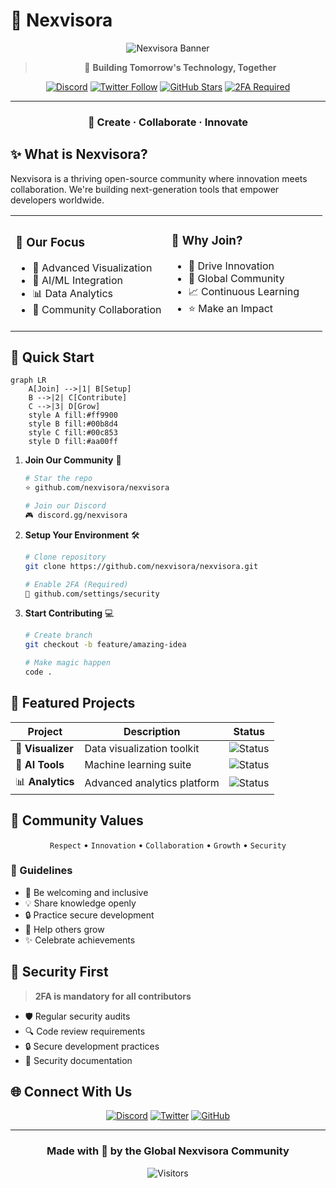 # 🌟 Nexvisora

<div align="center">
  
![Nexvisora Banner](https://via.placeholder.com/800x200/0A2647/FFFFFF?text=Welcome+to+Nexvisora)

> 🚀 **Building Tomorrow's Technology, Together**

[![Discord](https://img.shields.io/discord/1234567890?color=7289DA&label=Discord&logo=discord&logoColor=white)](https://discord.gg/zM4w9hbP)
[![Twitter Follow](https://img.shields.io/twitter/follow/nexvisora?style=social)](https://twitter.com/nexvisora)
[![GitHub Stars](https://img.shields.io/github/stars/nexvisora/nexvisora?style=social)](https://github.com/nexvisora/nexvisora)
[![2FA Required](https://img.shields.io/badge/2FA-Required-red)](https://docs.github.com/authentication/securing-your-account-with-two-factor-authentication-2fa)

---

### 🌈 **Create · Collaborate · Innovate**

</div>

## ✨ What is Nexvisora?

Nexvisora is a thriving open-source community where innovation meets collaboration. We're building next-generation tools that empower developers worldwide.

<table>
<tr>
<td width="50%">

### 🎯 Our Focus
- 🔮 Advanced Visualization
- 🤖 AI/ML Integration
- 📊 Data Analytics
- 🔗 Community Collaboration

</td>
<td width="50%">

### 🌱 Why Join?
- 🚀 Drive Innovation
- 🤝 Global Community
- 📈 Continuous Learning
- ⭐ Make an Impact

</td>
</tr>
</table>

## 🚀 Quick Start

```mermaid
graph LR
    A[Join] -->|1| B[Setup]
    B -->|2| C[Contribute]
    C -->|3| D[Grow]
    style A fill:#ff9900
    style B fill:#00b8d4
    style C fill:#00c853
    style D fill:#aa00ff
```

1. **Join Our Community** 🤝
   ```bash
   # Star the repo
   ⭐ github.com/nexvisora/nexvisora
   
   # Join our Discord
   🎮 discord.gg/nexvisora
   ```

2. **Setup Your Environment** 🛠️
   ```bash
   # Clone repository
   git clone https://github.com/nexvisora/nexvisora.git
   
   # Enable 2FA (Required)
   🔐 github.com/settings/security
   ```

3. **Start Contributing** 💻
   ```bash
   # Create branch
   git checkout -b feature/amazing-idea
   
   # Make magic happen
   code . 
   ```

## 🎨 Featured Projects

<div align="center">

| Project | Description | Status |
|---------|-------------|--------|
| 🎯 **Visualizer** | Data visualization toolkit | ![Status](https://img.shields.io/badge/status-active-success) |
| 🤖 **AI Tools** | Machine learning suite | ![Status](https://img.shields.io/badge/status-beta-blue) |
| 📊 **Analytics** | Advanced analytics platform | ![Status](https://img.shields.io/badge/status-planned-yellow) |

</div>

## 🌈 Community Values

<div align="center">

`Respect` • `Innovation` • `Collaboration` • `Growth` • `Security`

</div>

### 📜 Guidelines
- 🤝 Be welcoming and inclusive
- 💡 Share knowledge openly
- 🔒 Practice secure development
- 🌱 Help others grow
- ✨ Celebrate achievements

## 🔐 Security First

> **2FA is mandatory for all contributors**

- 🛡️ Regular security audits
- 🔍 Code review requirements
- 🔒 Secure development practices
- 📝 Security documentation

## 🌐 Connect With Us

<div align="center">

[![Discord](https://img.shields.io/badge/Discord-%237289DA.svg?style=for-the-badge&logo=discord&logoColor=white)](https://discord.gg/nexvisora)
[![Twitter](https://img.shields.io/badge/Twitter-%231DA1F2.svg?style=for-the-badge&logo=Twitter&logoColor=white)](https://twitter.com/nexvisora)
[![GitHub](https://img.shields.io/badge/github-%23121011.svg?style=for-the-badge&logo=github&logoColor=white)](https://github.com/nexvisora)

</div>

---

<div align="center">

### Made with 💖 by the Global Nexvisora Community

![Visitors](https://visitor-badge.laobi.icu/badge?page_id=nexvisora.nexvisora)

</div>
